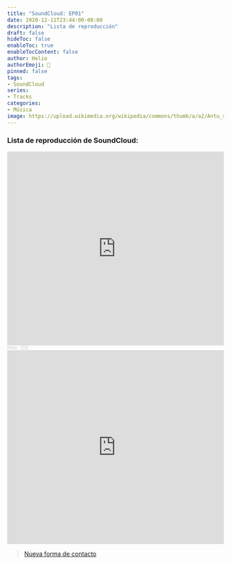 ```yaml
---
title: "SoundCloud: EP01"
date: 2020-12-11T23:44:00-08:00
description: "Lista de reproducción"
draft: false
hideToc: false
enableToc: true
enableTocContent: false
author: Helio
authorEmoji: 📡
pinned: false
tags:
- SoundCloud
series:
- Tracks
categories:
- Música
image: https://upload.wikimedia.org/wikipedia/commons/thumb/a/a2/Antu_soundcloud.svg/1200px-Antu_soundcloud.svg.png
---
```


### Lista de reproducción de SoundCloud:

<iframe width="100%" height="450" scrolling="no" frameborder="no" allow="autoplay" src="https://w.soundcloud.com/player/?url=https%3A//api.soundcloud.com/playlists/700244739&color=%23e1ebec&auto_play=false&hide_related=false&show_comments=true&show_user=true&show_reposts=false&show_teaser=true"></iframe><div style="font-size: 10px; color: #cccccc;line-break: anywhere;word-break: normal;overflow: hidden;white-space: nowrap;text-overflow: ellipsis; font-family: Interstate,Lucida Grande,Lucida Sans Unicode,Lucida Sans,Garuda,Verdana,Tahoma,sans-serif;font-weight: 100;"><a href="https://soundcloud.com/helio4gm" title="Helio" target="_blank" style="color: #cccccc; text-decoration: none;">Helio</a> · <a href="https://soundcloud.com/helio4gm/sets/03-a" title="[03]" target="_blank" style="color: #cccccc; text-decoration: none;">[03]</a></div>


<iframe src="https://trello.com/b/4m8STFFJ.html" frameBorder="0" width="100%" height="450"></iframe>

<blockquote class="trello-card"><a href="https://trello.com/c/cSm4Yrd7/15-nueva-forma-de-contacto">Nueva forma de contacto</a></blockquote><script src="https://p.trellocdn.com/embed.min.js"></script>